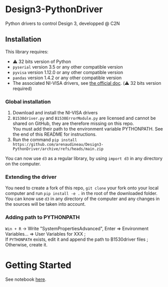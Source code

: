 # Design3-PythonDriver
Python drivers to control Design 3, developped @ C2N 

## Installation
This library requires:  
* ⚠️ 32 bits version of Python
* `pyserial` version 3.5 or any other compatible version
* `pyvisa` version 1.12.0 or any other compatible version
* `pandas` version 1.4.2 or any other compatible version
* The associated NI-VISA drivers, see [the official doc](https://pyvisa.readthedocs.io/en/latest/faq/getting_nivisa.html#faq-getting-nivisa). (⚠️ 32 bits version required)

### Global installation
1. Download and install the NI-VISA drivers
2. `B1530driver.py` and `B1530ErrorModule.py` are licensed and cannot be shared on GitHub, they are therefore missing on this repo.  
You must add their path to the environment variable PYTHONPATH. See the end of this README for instructions.  
3. Run the command `pip install https://github.com/arenaudineau/Design3-PythonDriver/archive/refs/heads/main.zip`

You can now use `d3` as a regular library, by using `import d3` in any directory on the computer.

### Extending the driver
You need to create a fork of this repo, `git clone` your fork onto your local computer and run `pip install -e .` in the root of the downloaded folder.  
You can know use `d3` in any directory of the computer and any changes in the sources will be taken into account. 

### Adding path to PYTHONPATH
`Win + R` -> Write "SystemPropertiesAdvanced", Enter => Environment Variables... => User Variables for XXX ;  
If `PYTHONPATH` exists, edit it and append the path to B1530driver files ;  
Otherwise, create it.

# Getting Started
See notebook [here](https://gist.github.com/arenaudineau/42e6704368cb00af8836932d38dd419e).
